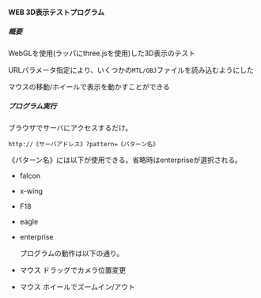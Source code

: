 #### WEB 3D表示テストプログラム

##### 概要

WebGLを使用(ラッパにthree.jsを使用)した3D表示のテスト

URLパラメータ指定により、いくつかの`MTL/OBJ`ファイルを読み込むようにした

マウスの移動/ホイールで表示を動かすことができる



##### プログラム実行

ブラウザでサーバにアクセスするだけ。

`http://《サーバアドレス》?pattern=《パターン名》`

《パターン名》には以下が使用できる。省略時はenterpriseが選択される。

- falcon

- x-wing

- F18

- eagle

- enterprise

  プログラムの動作は以下の通り。

- マウス ドラッグでカメラ位置変更

- マウス ホイールでズームイン/アウト
